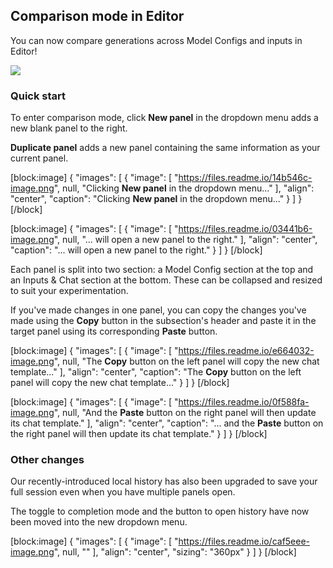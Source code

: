 ## Comparison mode in Editor

You can now compare generations across Model Configs and inputs in Editor!

![](https://files.readme.io/f56854f-image.png)

### Quick start

To enter comparison mode, click **New panel** in the dropdown menu adds a new blank panel to the right. 

**Duplicate panel** adds a new panel containing the same information as your current panel.

[block:image]
{
  "images": [
    {
      "image": [
        "https://files.readme.io/14b546c-image.png",
        null,
        "Clicking **New panel** in the dropdown menu..."
      ],
      "align": "center",
      "caption": "Clicking **New panel** in the dropdown menu..."
    }
  ]
}
[/block]


[block:image]
{
  "images": [
    {
      "image": [
        "https://files.readme.io/03441b6-image.png",
        null,
        "... will open a new panel to the right."
      ],
      "align": "center",
      "caption": "... will open a new panel to the right."
    }
  ]
}
[/block]


Each panel is split into two section: a Model Config section at the top and an Inputs & Chat section at the bottom. These can be collapsed and resized to suit your experimentation.

If you've made changes in one panel, you can copy the changes you've made using the **Copy** button in the subsection's header and paste it in the target panel using its corresponding **Paste** button.

[block:image]
{
  "images": [
    {
      "image": [
        "https://files.readme.io/e664032-image.png",
        null,
        "The **Copy** button on the left panel will copy the new chat template..."
      ],
      "align": "center",
      "caption": "The **Copy** button on the left panel will copy the new chat template..."
    }
  ]
}
[/block]


[block:image]
{
  "images": [
    {
      "image": [
        "https://files.readme.io/0f588fa-image.png",
        null,
        "And the **Paste** button on the right panel will then update its chat template."
      ],
      "align": "center",
      "caption": "... and the **Paste** button on the right panel will then update its chat template."
    }
  ]
}
[/block]


### Other changes

Our recently-introduced local history has also been upgraded to save your full session even when you have multiple panels open.

The toggle to completion mode and the button to open history have now been moved into the new dropdown menu.

[block:image]
{
  "images": [
    {
      "image": [
        "https://files.readme.io/caf5eee-image.png",
        null,
        ""
      ],
      "align": "center",
      "sizing": "360px"
    }
  ]
}
[/block]